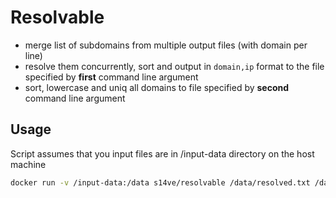# Resolvable

- merge list of subdomains from multiple output files (with domain per line)
- resolve them concurrently, sort and output in `domain,ip` format to the file specified by **first** command line argument
- sort, lowercase and uniq all domains to file specified by **second** command line argument

## Usage
Script assumes that you input files are in /input-data directory on the host machine
```bash
docker run -v /input-data:/data s14ve/resolvable /data/resolved.txt /data/subdomains.txt /data/amass.txt /data/subfinder.txt /data/moreoutputs.txt
```